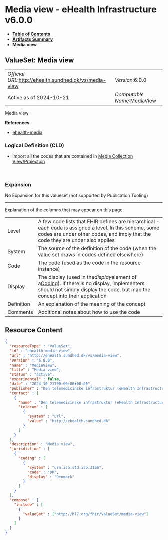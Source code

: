 # Media view - eHealth Infrastructure v6.0.0

* [**Table of Contents**](toc.md)
* [**Artifacts Summary**](artifacts.md)
* **Media view**

## ValueSet: Media view 

| | |
| :--- | :--- |
| *Official URL*:http://ehealth.sundhed.dk/vs/media-view | *Version*:6.0.0 |
| Active as of 2024-10-21 | *Computable Name*:MediaView |

 
Media view 

 **References** 

* [ehealth-media](StructureDefinition-ehealth-media.md)

### Logical Definition (CLD)

* Import all the codes that are contained in [Media Collection View/Projection](http://hl7.org/fhir/R4/valueset-media-view.html)

 

### Expansion

No Expansion for this valueset (not supported by Publication Tooling)

-------

 Explanation of the columns that may appear on this page: 

| | |
| :--- | :--- |
| Level | A few code lists that FHIR defines are hierarchical - each code is assigned a level. In this scheme, some codes are under other codes, and imply that the code they are under also applies |
| System | The source of the definition of the code (when the value set draws in codes defined elsewhere) |
| Code | The code (used as the code in the resource instance) |
| Display | The display (used in the*display*element of a[Coding](http://hl7.org/fhir/R4/datatypes.html#Coding)). If there is no display, implementers should not simply display the code, but map the concept into their application |
| Definition | An explanation of the meaning of the concept |
| Comments | Additional notes about how to use the code |



## Resource Content

```json
{
  "resourceType" : "ValueSet",
  "id" : "ehealth-media-view",
  "url" : "http://ehealth.sundhed.dk/vs/media-view",
  "version" : "6.0.0",
  "name" : "MediaView",
  "title" : "Media view",
  "status" : "active",
  "experimental" : false,
  "date" : "2024-10-21T00:00:00+00:00",
  "publisher" : "Den telemedicinske infrastruktur (eHealth Infrastructure)",
  "contact" : [
    {
      "name" : "Den telemedicinske infrastruktur (eHealth Infrastructure)",
      "telecom" : [
        {
          "system" : "url",
          "value" : "http://ehealth.sundhed.dk"
        }
      ]
    }
  ],
  "description" : "Media view",
  "jurisdiction" : [
    {
      "coding" : [
        {
          "system" : "urn:iso:std:iso:3166",
          "code" : "DK",
          "display" : "Denmark"
        }
      ]
    }
  ],
  "compose" : {
    "include" : [
      {
        "valueSet" : ["http://hl7.org/fhir/ValueSet/media-view"]
      }
    ]
  }
}

```
